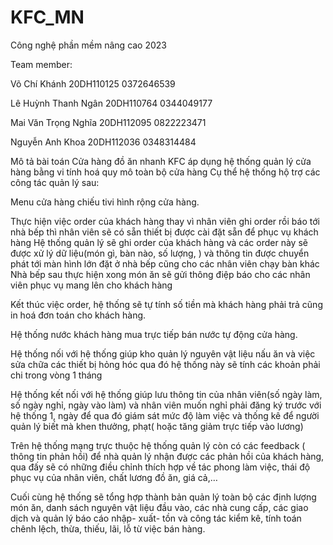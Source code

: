 # KFC_MN
Công nghệ phần mềm nâng cao 2023

Team member:

Võ Chí Khánh 20DH110125 0372646539

Lê Huỳnh Thanh Ngân 20DH110764 0344049177

Mai Văn Trọng Nghĩa 20DH112095 0822223471

Nguyễn Anh Khoa 20DH112036 0348314484

 

 Mô tả bài toán Cửa hàng đồ ăn nhanh KFC áp dụng hệ thống quản lý cửa hàng bằng vi tính hoá quy mô toàn bộ cửa hàng Cụ thể hệ thống hộ trợ các công tác quản lý sau:

Menu cửa hàng chiếu tivi hình rộng cửa hàng.

Thực hiện việc order của khách hàng thay vì nhân viên ghi order rồi báo tới nhà bếp thì nhân viên sẽ có sẵn thiết bị được cài đặt sẵn để phục vụ khách hàng Hệ thống quản lý sẽ ghi order của khách hàng và các order này sẽ được xử lý dữ liệu(món gì, bàn nào, số lượng, ) và thông tin được chuyển phát tới màn hình lớn đặt ở nhà bếp cũng cho các nhân viên chạy bàn khác Nhà bếp sau thực hiện xong món ăn sẽ gửi thông điệp báo cho các nhân viên phục vụ mang lên cho khách hàng

Kết thúc việc order, hệ thống sẽ tự tính số tiền mà khách hàng phải trả cũng in hoá đơn toán cho khách hàng.

Hệ thống nước khách hàng mua trực tiếp bán nước tự động cửa hàng.

Hệ thống nối với hệ thống giúp kho quản lý nguyên vật liệu nấu ăn và việc sửa chữa các thiết bị hỏng hóc qua đó hệ thống này sẽ tính các khoản phải chi trong vòng 1 tháng

Hệ thống kết nối với hệ thống giúp lưu thông tin của nhân viên(số ngày làm, số ngày nghỉ, ngày vào làm) và nhân viên muốn nghỉ phải đăng ký trước với hệ thống 1,  ngày để qua đó giám sát mức độ làm việc và thống kê để người quản lý biết mà khen thưởng, phạt( hoặc tăng giảm trực tiếp vào lương)

Trên hệ thống mạng trực thuộc hệ thống quản lý còn có các feedback ( thông tin phản hồi) để nhà quản lý nhận được các phản hồi của khách hàng, qua đấy sẽ có những điều chỉnh thích hợp về tác phong làm việc, thái độ phục vụ của nhân viên, chất lương đồ ăn, giá cả,…

Cuối cùng hệ thống sẽ tổng hợp thành bản quản lý toàn bộ các định lượng món ăn, danh sách nguyên vật liệu đầu vào, các nhà cung cấp, các giao dịch và quản lý báo cáo nhập- xuất- tồn và công tác kiểm kê, tính toán chênh lệch, thừa, thiếu, lãi, lỗ từ việc bán hàng.
